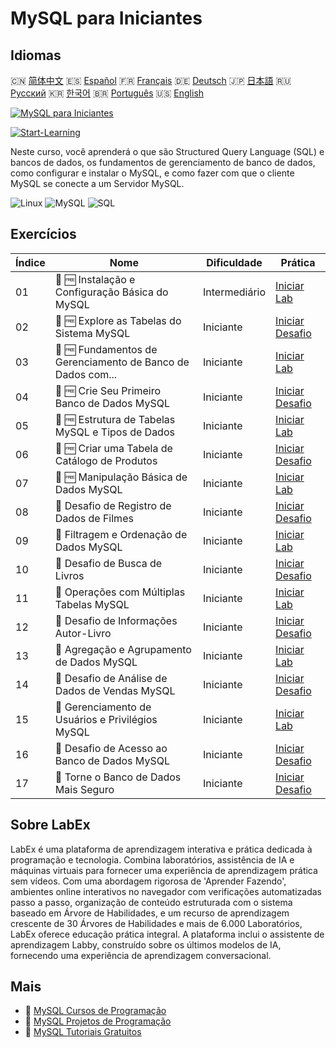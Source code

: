 # MySQL para Iniciantes

## Idiomas

🇨🇳 [简体中文](README_zh.md) 🇪🇸 [Español](README_es.md) 🇫🇷 [Français](README_fr.md) 🇩🇪 [Deutsch](README_de.md) 🇯🇵 [日本語](README_ja.md) 🇷🇺 [Русский](README_ru.md) 🇰🇷 [한국어](README_ko.md) 🇧🇷 [Português](README_pt.md) 🇺🇸 [English](README.md) 

[![MySQL para Iniciantes](https://cover-creator.labex.io/mysql-for-beginners.png?lang=pt)](https://labex.io/pt/courses/mysql-for-beginners)

[![Start-Learning](https://img.shields.io/badge/Start-Learning-whitesmoke?style=for-the-badge)](https://labex.io/pt/courses/mysql-for-beginners)

Neste curso, você aprenderá o que são Structured Query Language (SQL) e bancos de dados, os fundamentos de gerenciamento de banco de dados, como configurar e instalar o MySQL, e como fazer com que o cliente MySQL se conecte a um Servidor MySQL.

![Linux](https://img.shields.io/badge/Linux-whitesmoke?style=for-the-badge&logo=linux)
![MySQL](https://img.shields.io/badge/MySQL-whitesmoke?style=for-the-badge&logo=mysql)
![SQL](https://img.shields.io/badge/SQL-whitesmoke?style=for-the-badge&logo=sql)


## Exercícios

|   Índice | Nome                                                        | Dificuldade   | Prática                                                                                                                            |
|----------|-------------------------------------------------------------|---------------|------------------------------------------------------------------------------------------------------------------------------------|
|       01 | 📖 🆓 Instalação e Configuração Básica do MySQL             | Intermediário | <a target='_blank' href='https://labex.io/pt/tutorials/mysql-installation-and-basic-configuration-of-mysql-418415'>Iniciar Lab</a> |
|       02 | 🎯 🆓 Explore as Tabelas do Sistema MySQL                   | Iniciante     | <a target='_blank' href='https://labex.io/pt/tutorials/mysql-explore-mysql-system-tables-391702'>Iniciar Desafio</a>               |
|       03 | 📖 🆓 Fundamentos de Gerenciamento de Banco de Dados com... | Iniciante     | <a target='_blank' href='https://labex.io/pt/tutorials/mysql-database-management-fundamentals-with-mysql-418414'>Iniciar Lab</a>   |
|       04 | 🎯 🆓 Crie Seu Primeiro Banco de Dados MySQL                | Iniciante     | <a target='_blank' href='https://labex.io/pt/tutorials/mysql-create-your-first-mysql-database-418265'>Iniciar Desafio</a>          |
|       05 | 📖 🆓 Estrutura de Tabelas MySQL e Tipos de Dados           | Iniciante     | <a target='_blank' href='https://labex.io/pt/tutorials/mysql-mysql-table-structure-and-data-types-418307'>Iniciar Lab</a>          |
|       06 | 🎯 🆓 Criar uma Tabela de Catálogo de Produtos              | Iniciante     | <a target='_blank' href='https://labex.io/pt/tutorials/mysql-create-a-product-catalog-table-418298'>Iniciar Desafio</a>            |
|       07 | 📖 🆓 Manipulação Básica de Dados MySQL                     | Iniciante     | <a target='_blank' href='https://labex.io/pt/tutorials/sql-mysql-basic-data-manipulation-418303'>Iniciar Lab</a>                   |
|       08 | 🎯  Desafio de Registro de Dados de Filmes                  | Iniciante     | <a target='_blank' href='https://labex.io/pt/tutorials/mysql-record-movie-data-challenge-418302'>Iniciar Desafio</a>               |
|       09 | 📖  Filtragem e Ordenação de Dados MySQL                    | Iniciante     | <a target='_blank' href='https://labex.io/pt/tutorials/mysql-mysql-data-filtering-and-sorting-418305'>Iniciar Lab</a>              |
|       10 | 🎯  Desafio de Busca de Livros                              | Iniciante     | <a target='_blank' href='https://labex.io/pt/tutorials/mysql-book-search-challenge-418297'>Iniciar Desafio</a>                     |
|       11 | 📖  Operações com Múltiplas Tabelas MySQL                   | Iniciante     | <a target='_blank' href='https://labex.io/pt/tutorials/mysql-mysql-multi-table-operations-418306'>Iniciar Lab</a>                  |
|       12 | 🎯  Desafio de Informações Autor-Livro                      | Iniciante     | <a target='_blank' href='https://labex.io/pt/tutorials/mysql-author-book-information-challenge-418296'>Iniciar Desafio</a>         |
|       13 | 📖  Agregação e Agrupamento de Dados MySQL                  | Iniciante     | <a target='_blank' href='https://labex.io/pt/tutorials/mysql-mysql-data-aggregation-and-grouping-418304'>Iniciar Lab</a>           |
|       14 | 🎯  Desafio de Análise de Dados de Vendas MySQL             | Iniciante     | <a target='_blank' href='https://labex.io/pt/tutorials/mysql-mysql-sales-data-analysis-challenge-418301'>Iniciar Desafio</a>       |
|       15 | 📖  Gerenciamento de Usuários e Privilégios MySQL           | Iniciante     | <a target='_blank' href='https://labex.io/pt/tutorials/mysql-mysql-user-and-privileges-management-418308'>Iniciar Lab</a>          |
|       16 | 🎯  Desafio de Acesso ao Banco de Dados MySQL               | Iniciante     | <a target='_blank' href='https://labex.io/pt/tutorials/mysql-mysql-database-access-challenge-418300'>Iniciar Desafio</a>           |
|       17 | 🎯  Torne o Banco de Dados Mais Seguro                      | Iniciante     | <a target='_blank' href='https://labex.io/pt/tutorials/mysql-make-database-more-secure-391535'>Iniciar Desafio</a>                 |

## Sobre LabEx

LabEx é uma plataforma de aprendizagem interativa e prática dedicada à programação e tecnologia. Combina laboratórios, assistência de IA e máquinas virtuais para fornecer uma experiência de aprendizagem prática sem vídeos. Com uma abordagem rigorosa de 'Aprender Fazendo', ambientes online interativos no navegador com verificações automatizadas passo a passo, organização de conteúdo estruturada com o sistema baseado em Árvore de Habilidades, e um recurso de aprendizagem crescente de 30 Árvores de Habilidades e mais de 6.000 Laboratórios, LabEx oferece educação prática integral. A plataforma inclui o assistente de aprendizagem Labby, construído sobre os últimos modelos de IA, fornecendo uma experiência de aprendizagem conversacional.

## Mais

- 🔗 [MySQL Cursos de Programação](https://github.com/labex-labs/awesome-programming-courses)
- 🔗 [MySQL Projetos de Programação](https://github.com/labex-labs/awesome-programming-projects)
- 🔗 [MySQL Tutoriais Gratuitos](https://github.com/labex-labs/mysql-free-tutorials)

